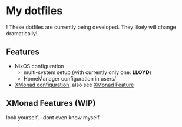 # My dotfiles
! These dotfiles are currently being developed. They likely will change dramatically!

## Features
- NixOS configuration
	- multi-system setup (with currently only one: **LLOYD**)
	- HomeManager configuration in users/
- [XMonad configuration](./dotfiles/xmonad/xmonad.hs), also see [XMonad Feature](#xmonad-features)

## XMonad Features (WIP)
look yourself, i dont even know myself
